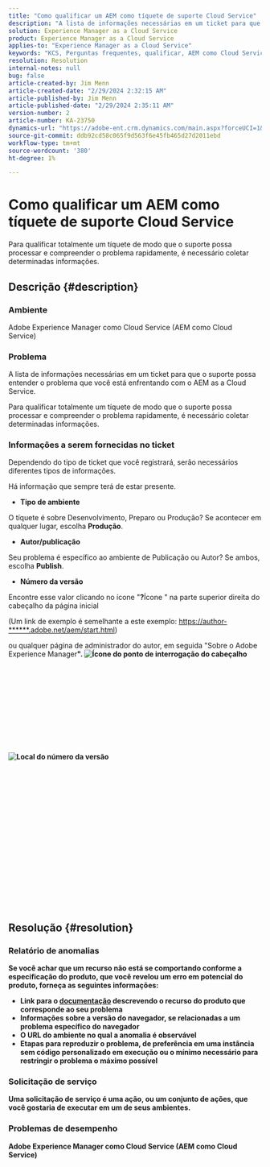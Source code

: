 ```yaml
---
title: "Como qualificar um AEM como tíquete de suporte Cloud Service"
description: "A lista de informações necessárias em um ticket para que o suporte possa entender o problema que você está enfrentando com o AEM as a Cloud Service."
solution: Experience Manager as a Cloud Service
product: Experience Manager as a Cloud Service
applies-to: "Experience Manager as a Cloud Service"
keywords: "KCS, Perguntas frequentes, qualificar, AEM como Cloud Service, Adobe Experience Manager como Cloud Service, Tíquete de suporte"
resolution: Resolution
internal-notes: null
bug: false
article-created-by: Jim Menn
article-created-date: "2/29/2024 2:32:15 AM"
article-published-by: Jim Menn
article-published-date: "2/29/2024 2:35:11 AM"
version-number: 2
article-number: KA-23750
dynamics-url: "https://adobe-ent.crm.dynamics.com/main.aspx?forceUCI=1&pagetype=entityrecord&etn=knowledgearticle&id=38c40abe-aad6-ee11-9079-6045bd006268"
source-git-commit: ddb92cd58c065f9d563f6e45fb465d27d2011ebd
workflow-type: tm+mt
source-wordcount: '380'
ht-degree: 1%

---
```


# Como qualificar um AEM como tíquete de suporte Cloud Service


Para qualificar totalmente um tíquete de modo que o suporte possa processar e compreender o problema rapidamente, é necessário coletar determinadas informações.

## Descrição {#description}


### Ambiente

Adobe Experience Manager como Cloud Service (AEM como Cloud Service)

### Problema

A lista de informações necessárias em um ticket para que o suporte possa entender o problema que você está enfrentando com o AEM as a Cloud Service.

Para qualificar totalmente um tíquete de modo que o suporte possa processar e compreender o problema rapidamente, é necessário coletar determinadas informações.

### Informações a serem fornecidas no ticket

Dependendo do tipo de ticket que você registrará, serão necessários diferentes tipos de informações.

Há informação que sempre terá de estar presente.

- <b>Tipo de ambiente</b>


O tíquete é sobre Desenvolvimento, Preparo ou Produção? Se acontecer em qualquer lugar, escolha <b>Produção</b>.

- <b>Autor/publicação</b>


Seu problema é específico ao ambiente de Publicação ou Autor? Se ambos, escolha <b>Publish</b>.

- <b>Número da versão</b>


Encontre esse valor clicando no ícone &quot;<b>?</b>Ícone &quot; na parte superior direita do cabeçalho da página inicial

(Um link de exemplo é semelhante a este exemplo: [https://author-\*\*\*\*\*\*.adobe.net/aem/start.html](https://author-&lt;b>&lt;/b>&lt;b>.adobe.net/aem/start.html))

ou qualquer página de administrador do autor, em seguida &quot;</b>Sobre o Adobe Experience Manager<b>&quot;.
![Ícone do ponto de interrogação do cabeçalho](https://helpx.adobe.com/content/dam/help/en/experience-manager/kb/how-to-fully-qualify-an-AEM-as-a-cloud-service-ticket/jcr_content/main-pars/image/question_mark_topheader.jpg.img.jpg)<br><br> <br><br><br><br><br><br><br><br><br><br>![Local do número da versão](https://helpx.adobe.com/content/dam/help/en/experience-manager/kb/how-to-fully-qualify-an-AEM-as-a-cloud-service-ticket/jcr_content/main-pars/image_23429537/release_number.jpg.img.jpg)<br><br><br><br><br><br><br><br><br><br><br><br><br><br> <br><br><br><br>

## Resolução {#resolution}


### Relatório de anomalias

Se você achar que um recurso não está se comportando conforme a especificação do produto, que você revelou um erro em potencial do produto, forneça as seguintes informações:

- Link para o [documentação](https://experienceleague.adobe.com/docs/?lang=pt-BR) descrevendo o recurso do produto que corresponde ao seu problema
- Informações sobre a versão do navegador, se relacionadas a um problema específico do navegador
- O URL do ambiente no qual a anomalia é observável
- Etapas para reproduzir o problema, de preferência em uma instância sem código personalizado em execução ou o mínimo necessário para restringir o problema o máximo possível




### Solicitação de serviço

Uma solicitação de serviço é uma ação, ou um conjunto de ações, que você gostaria de executar em um de seus ambientes.

### Problemas de desempenho

Adobe Experience Manager como Cloud Service (AEM como Cloud Service)
